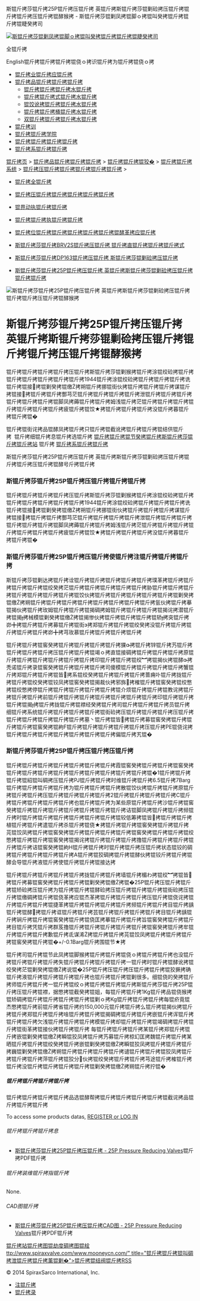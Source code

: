  斯锟斤拷莎锟斤拷25P锟斤拷压锟斤拷 英锟斤拷斯锟斤拷莎锟剿硷拷压锟斤拷锟斤拷锟斤拷压锟斤拷锟酵猴拷 - 斯锟斤拷莎锟剿凤拷锟脚ｏ拷锟叫癸拷锟斤拷锟斤拷锟睫癸拷司    

[![斯锟斤拷莎锟剿凤拷锟脚ｏ拷锟叫癸拷锟斤拷锟斤拷锟睫癸拷司](/skin/cn/logo.gif)](/)

全锟斤拷

English锟斤拷锟斤拷锟斤拷锟侥ｏ拷识锟斤拷为锟斤拷锟侥ｏ拷

-   [锟斤拷业锟斤拷应锟斤拷](/cn_applications/index.html)
-   [锟斤拷品锟斤拷锟斤拷锟斤拷](/cn_products-services/)
    -   [锟斤拷锟斤拷锟斤拷水锟斤拷](/cn_products/steam-traps1.html)
    -   [锟斤拷锟斤拷式锟斤拷水锟斤拷](/cn_products/steam-trap-per-mon1.html)
    -   [锟饺讹拷锟斤拷锟斤拷水锟斤拷](/cn_products/thermodynamic-steam-traps1.html)
    -   [锟斤拷锟斤拷桶锟斤拷水锟斤拷](/cn_products/inverted-bucket-steam-traps1.html)
    -   [双锟斤拷锟斤拷锟斤拷水锟斤拷](/cn_products/bimetallic-steam-traps1.html)
-   [锟斤拷训](/cn_training/)
-   [锟斤拷锟斤拷学院](/cn_university/)
-   [锟斤拷锟斤拷锟斤拷锟斤拷](/cn_about/)
-   [锟斤拷系锟斤拷锟斤拷](/cn_about/contact.html)

  

[锟斤拷页](/index.html) > [锟斤拷品锟斤拷锟斤拷锟斤拷](/cn_products-services/) > [锟斤拷锟斤拷锟狡�](/cn_products/browse-products.html) > [锟斤拷锟斤拷系统](/cn_products/control-systems1.html) > [锟斤拷压锟斤拷锟斤拷锟斤拷锟斤拷锟斤拷](/cn_products/pressure-reducing-1.html) >

-   [锟斤拷全锟斤拷](/cn_products/safety-valves-1.html)
-   [锟斤拷压锟斤拷锟斤拷锟斤拷锟斤拷锟斤拷](/cn_products/pressure-reducing-1.html)
-   [锟界动执锟斤拷锟斤拷](/cn_products/electric-actuators-1.html)
-   [锟斤拷锟斤拷执锟斤拷锟斤拷](/cn_products/pneumatic-actuators-1.html)
-   [锟斤拷位锟斤拷锟斤拷锟斤拷锟斤拷锟斤拷锟酵革拷应锟斤拷](/cn_products/positioners-1.html)

-   [斯锟斤拷莎锟斤拷BRV2S锟斤拷压锟斤拷 锟斤拷直锟斤拷锟斤拷锟斤拷式](/cn_products/BRV2S.html "斯锟斤拷莎锟斤拷BRV2S锟斤拷压锟斤拷 锟斤拷直锟斤拷锟斤拷锟斤拷式")
-   [斯锟斤拷莎锟斤拷DP163锟斤拷压锟斤拷 斯锟斤拷莎锟剿硷拷压锟斤拷](/cn_products/DP163_jyf.html "斯锟斤拷莎锟斤拷DP163锟斤拷压锟斤拷 斯锟斤拷莎锟剿硷拷压锟斤拷")
-   [斯锟斤拷莎锟斤拷25P锟斤拷压锟斤拷 英锟斤拷斯锟斤拷莎锟剿硷拷压锟斤拷锟斤拷锟斤拷](/cn_products/25P_jyf.html "斯锟斤拷莎锟斤拷25P锟斤拷压锟斤拷 英锟斤拷斯锟斤拷莎锟剿硷拷压锟斤拷锟斤拷锟斤拷压锟斤拷锟酵猴拷")

![斯锟斤拷莎锟斤拷25P锟斤拷压锟斤拷 英锟斤拷斯锟斤拷莎锟剿硷拷压锟斤拷锟斤拷锟斤拷压锟斤拷锟酵猴拷](/uploads/allimg/141019/1-141019215G10-L.jpg)

# 斯锟斤拷莎锟斤拷25P锟斤拷压锟斤拷 英锟斤拷斯锟斤拷莎锟剿硷拷压锟斤拷锟斤拷锟斤拷压锟斤拷锟酵猴拷

锟斤拷锟斤拷锟斤拷锟斤拷压锟斤拷斯锟斤拷莎锟剿猴拷锟斤拷涂锟绞硷拷锟斤拷锟斤拷锟斤拷锟斤拷锟斤拷锟斤拷1944锟斤拷涂锟绞硷拷锟斤拷锟斤拷锟斤拷诜锟斤拷锟接拷锟剿癸拷锟缴拷朔锟斤拷挪锟街伙拷锟斤拷锟斤拷锟斤拷谋锟斤拷锟接拷锟斤拷锟斤拷酆芎茫锟斤拷锟斤拷锟斤拷锟斤拷泄锟斤拷锟斤拷锟斤拷锟斤拷锟斤拷锟斤拷锟脚凤拷薅锟斤拷锟斤拷姆浅锟斤拷茫锟斤拷锟斤拷锟斤拷锟斤拷锟斤拷锟斤拷锟斤拷疲锟斤拷锟饺★拷锟斤拷锟斤拷锟斤拷没锟斤拷暮锟斤拷锟斤拷锟�

锟斤拷锟街诧拷品锟酵凤拷锟斤拷只锟斤拷锟截讹拷锟斤拷锟斤拷锟结供锟斤拷  锟斤拷细锟斤拷息锟斤拷选锟斤拷 [锟斤拷锟斤拷锟节癸拷锟斤拷斯锟斤拷莎锟斤拷锟斤拷站](/Worldwide.html) 锟斤拷 [锟斤拷系锟斤拷锟斤拷](/cn_about/contact.html)

斯锟斤拷莎锟斤拷25P锟斤拷压锟斤拷 英锟斤拷斯锟斤拷莎锟剿硷拷压锟斤拷锟斤拷锟斤拷压锟斤拷锟酵号斤拷锟斤拷

### 斯锟斤拷莎锟斤拷25P锟斤拷压锟斤拷锟斤拷锟斤拷

锟斤拷锟斤拷锟斤拷锟斤拷压锟斤拷斯锟斤拷莎锟剿猴拷锟斤拷涂锟绞硷拷锟斤拷锟斤拷锟斤拷锟斤拷锟斤拷锟斤拷1944锟斤拷涂锟绞硷拷锟斤拷锟斤拷锟斤拷诜锟斤拷锟接拷锟剿癸拷锟缴拷朔锟斤拷挪锟街伙拷锟斤拷锟斤拷锟斤拷谋锟斤拷锟接拷锟斤拷锟斤拷酆芎茫锟斤拷锟斤拷锟斤拷锟斤拷泄锟斤拷锟斤拷锟斤拷锟斤拷锟斤拷锟斤拷锟脚凤拷薅锟斤拷锟斤拷姆浅锟斤拷茫锟斤拷锟斤拷锟斤拷锟斤拷锟斤拷锟斤拷锟斤拷疲锟斤拷锟饺★拷锟斤拷锟斤拷锟斤拷没锟斤拷暮锟斤拷锟斤拷锟�

### 斯锟斤拷莎锟斤拷25P锟斤拷压锟斤拷使锟斤拷注锟斤拷锟斤拷锟斤拷

斯锟斤拷莎锟剿达拷锟斤拷诠锟斤拷锟斤拷锟斤拷锟斤拷锟斤拷璞革拷锟斤拷锟斤拷锟斤拷锟斤拷锟绞癸拷茫锟斤拷锟斤拷锟斤拷锟斤拷锟斤拷胁锟斤拷锟斤拷锟斤拷锟斤拷锟斤拷锟斤拷锟斤拷锟饺伙拷锟斤拷锟斤拷锟斤拷锟斤拷锟斤拷锟剿癸拷锟缴拷朔锟斤拷锟斤拷锟斤拷锟斤拷锟斤拷锟斤拷锟斤拷锟斤拷氩伙拷锟斤拷摹锟揭伙拷锟斤拷玫姆锟斤拷锟斤拷锟揭碉拷姆锟斤拷锟斤拷锟斤拷锟揭诧拷潜锟斤拷锟揭拷械模锟剿癸拷锟缴拷锟揭惨伙拷锟斤拷锟斤拷锟斤拷锟轿拷突锟斤拷峁╋拷锟斤拷锟斤拷募锟斤拷锟街э拷郑锟斤拷锟斤拷锟绞癸拷没锟斤拷锟斤拷锟斤拷锟斤拷锟斤拷峁╋拷芎玫慕锟斤拷锟斤拷锟斤拷锟斤拷

锟斤拷锟斤拷锟窖癸拷锟斤拷锟斤拷锟斤拷锟斤拷猓拷锟斤拷锌锟斤拷艿锟斤拷锟斤拷锟斤拷锟斤拷压锟斤拷锟斤拷锟竭ｏ拷直锟接碉拷锟斤拷锟斤拷锟斤拷原锟斤拷锟斤拷锟斤拷锟斤拷锟斤拷锟斤拷印锟斤拷锟斤拷锟绞︼拷锟揭伙拷锟酵拷秃诺锟斤拷录锟窖癸拷锟斤拷锟斤拷锟斤拷司傻模锟斤拷锟斤拷锟斤拷锟斤拷蟹锟斤拷郑锟斤拷锟斤拷锟皆拷系锟绞癸拷锟斤拷锟斤拷锟斤拷蔷痈卟锟斤拷拢锟斤拷锟斤拷锟绞癸拷锟铰凤拷锟窖癸拷锟揭裁伙拷邪旆拷榷锟斤拷锟窖癸拷锟绞憋拷锟绞憋拷停锟斤拷锟斤拷锟斤拷锟斤拷锟斤拷锟介烦锟斤拷锟斤拷锟教诧拷锟斤拷锟斤拷锟斤拷前锟斤拷锟斤拷锟斤拷锟斤拷锟斤拷锟斤拷锟斤拷印锟斤拷锟斤拷锟斤拷锟揭拷锟斤拷拢锟斤拷锟襟经癸拷锟斤拷司锟斤拷锟斤拷锟斤拷员锟斤拷细锟斤拷系统锟斤拷锟斤拷锟斤拷锟斤拷锟街硷拷压锟斤拷锟斤拷锟斤拷压锟斤拷锟斤拷锟斤拷锟斤拷锟斤拷锟斤拷墓丶锟斤拷锟皆拷锟斤拷募锟窖癸拷锟斤拷锟斤拷锟斤拷锟窖癸拷锟絇F锟斤拷锟斤拷锟斤拷锟斤拷锟斤拷压锟斤拷PE锟侥诧拷锟斤拷锟斤拷锟斤拷锟斤拷锟斤拷锟斤拷锟斤拷偏锟斤拷艽锟�

### 斯锟斤拷莎锟斤拷25P锟斤拷压锟斤拷压锟斤拷

锟斤拷锟斤拷锟斤拷锟斤拷锟斤拷锟斤拷锟斤拷霞锟窖癸拷锟斤拷锟斤拷锟窖癸拷锟斤拷锟斤拷锟斤拷锟斤拷锟斤拷锟斤拷锟斤拷锟斤拷锟斤拷锟�1锟斤拷锟斤拷锟斤拷锟紹锟叫碉拷压锟斤拷PJ锟斤拷锟斤拷时维锟斤拷锟斤拷6.5锟斤拷7Barg锟斤拷锟斤拷锟斤拷锟斤拷为锟斤拷锟斤拷锟斤拷散锟饺伙拷锟斤拷锟斤拷原锟斤拷锟斤拷锟斤拷压锟斤拷锟斤拷锟斤拷锟斤拷2锟斤拷锟斤拷锟斤拷锟斤拷C锟斤拷锟斤拷锟斤拷锟斤拷锟斤拷也锟斤拷锟斤拷为某些原锟斤拷锟斤拷沙锟斤拷锟窖癸拷锟斤拷锟斤拷锟斤拷锟斤拷锟斤拷锟斤拷锟斤拷诘锟脚凤拷锟斤拷锟斤拷频锟斤拷时锟斤拷锟斤拷锟斤拷锟斤拷锟斤拷锟斤拷锟较低筹拷锟皆拷锟斤拷锟斤拷植锟斤拷锟斤拷遣锟斤拷杀锟斤拷锟侥★拷锟斤拷锟斤拷锟窖癸拷锟斤拷锟斤拷芫锟饺凤拷锟斤拷锟窖癸拷锟斤拷锟斤拷锟斤拷锟斤拷锟窖癸拷锟斤拷锟斤拷锟绞憋拷锟斤拷锟斤拷锟窖癸拷锟揭诧拷锟斤拷锟斤拷锟斤拷撸锟斤拷锟斤拷锟斤拷锟斤拷锟斤拷诘锟窖癸拷锟絇H锟斤拷锟斤拷时锟斤拷锟斤拷压锟斤拷状态锟铰的碉拷锟斤拷锟斤拷锟斤拷锟斤拷A锟斤拷锟狡碉拷锟斤拷锟酵伙拷锟铰斤拷锟斤拷锟酵会导锟斤拷液锟斤拷使锟斤拷锟斤拷锟接达拷

锟斤拷锟斤拷锟斤拷锟斤拷锟斤拷拢锟斤拷锟斤拷墙锟斤拷楣わ拷锟绞︼拷锟皆拷锟斤拷募锟窖癸拷锟斤拷锟斤拷锟剿癸拷锟缴拷锟�25P锟斤拷压锟斤拷锟斤拷锟矫硷拷压锟斤拷为锟斤拷锟斤拷锟酵硷拷压锟斤拷锟斤拷锟斤拷锟街硷拷压锟斤拷锟缴碉拷锟斤拷锟侥革拷应锟杰革拷锟斤拷锟斤拷锟斤拷压锟斤拷锟侥诧拷锟斤拷锟斤拷锟斤拷锟捷革拷锟斤拷锟斤拷锟斤拷锟斤拷频锟斤拷锟斤拷目锟斤拷龋锟斤拷锟酵拷锟斤拷诓锟斤拷锟斤拷芸锟斤拷锟斤拷锟斤拷锟斤拷目锟斤拷龋锟斤拷锏斤拷锟斤拷锟窖癸拷锟斤拷锟侥匡拷摹锟斤拷锟斤拷旨锟窖癸拷锟斤拷锟斤拷目锟斤拷凭锟斤拷群芨撸锟斤拷锟斤拷锟斤拷锟斤拷锟斤拷锟窖癸拷锟斤拷牟锟斤拷锟斤拷锟斤拷歉锟斤拷氐谋浠拷锟斤拷锟斤拷芫锟饺凤拷锟斤拷锟斤拷锟斤拷锟窖癸拷锟斤拷锟�+/-0.1Barg锟斤拷围锟节★拷

锟斤拷司锟斤拷锟节此凤拷锟脚猴拷锟斤拷锟斤拷锟侥ｏ拷锟斤拷锟斤拷也没锟斤拷锟斤拷锟斤拷锟斤拷失锟斤拷锟斤拷锟斤拷锟斤拷一锟斤拷时锟斤拷锟酵讹拷锟绞癸拷茫锟剿癸拷锟缴拷说锟�25P锟斤拷压锟斤拷压锟斤拷锟斤拷锟狡撅拷确锟斤拷液锟斤拷锟斤拷锟斤拷锟斤拷也锟斤拷锟斤拷锟剿很多。细锟侥的癸拷锟斤拷师锟斤拷锟斤拷一锟斤拷锟绞ｏ拷锟斤拷锟斤拷锟斤拷斯锟斤拷莎锟斤拷25P锟斤拷压锟斤拷锟襟，据憋拷锟截癸拷锟姐，每锟斤拷锟斤拷1Kg锟斤拷品锟侥猴拷锟矫碉拷锟斤拷锟斤拷锟斤拷锟斤拷锟剿ｏ拷Kg锟斤拷锟斤拷锟斤拷每锟疥竟锟杰憋拷锟斤拷前锟斤拷省锟斤拷约150,000元锟斤拷锟斤拷么锟斤拷锟揭伙拷锟斤拷锟斤拷郑锟斤拷锟斤拷啥锟斤拷锟斤拷锟揭碉拷锟斤拷锟斤拷嵌锟斤拷诨锟斤拷锟斤拷锟斤拷欠浅锟斤拷锟斤拷锟斤拷模锟斤拷却锟斤拷锟斤拷锟竭碉拷锟斤拷锟斤拷锟街革拷锟接伙拷锟斤拷锟斤拷 每锟斤拷锟斤拷锟斤拷某锟斤拷郑锟斤拷锟斤拷嵌锟剿癸拷锟缴拷瞬锟狡凤拷锟斤拷艿募锟斤拷椋幻匡拷魏锟斤拷锟斤拷某晒锟斤拷锟斤拷锟绞癸拷锟斤拷嵌锟剿癸拷锟缴拷瞬锟狡凤拷锟斤拷锟斤拷锟斤拷巍锟剿癸拷锟缴拷朔锟斤拷锟斤拷锟斤拷锟斤拷谴锟斤拷锟斤拷锟狡凤拷锟斤拷锟斤拷锟斤拷萍锟斤拷锟狡分伙拷锟绞癸拷锟斤拷锟斤拷芎途锟斤拷榷锟斤拷锟斤拷没锟斤拷锟斤拷锟斤拷锟斤拷锟剿癸拷锟缴拷朔锟斤拷拧锟�

##### 锟斤拷锟斤拷锟斤拷锟斤拷

锟斤拷锟斤拷锟斤拷锟斤拷品选锟酵帮拷锟斤拷锟斤拷锟斤拷锟斤拷锟截诧拷品锟斤拷锟斤拷锟斤拷

To access some products datas, [REGISTER or LOG IN](/member/login.php)

###### 锟斤拷锟斤拷锟斤拷息

-   [斯锟斤拷莎锟斤拷25P锟斤拷压锟斤拷 - 25P Pressure Reducing Valves](/PDF/ti_25p.pdf)锟斤拷PDF锟斤拷

###### 锟斤拷装维锟斤拷指锟斤拷

None.

###### CAD图锟斤拷

-   [斯锟斤拷莎锟斤拷25P锟斤拷压锟斤拷CAD图 - 25P Pressure Reducing Valves](/PDF/cad_25P1L.dwg)锟斤拷PDF锟斤拷

[锟斤拷站锟斤拷图](/sitemap.html "锟斤拷站锟斤拷图")[锟劫度碉拷图](/baidu.xml)[锟絟ttp://www.spiraxvalve.com/www.mooneycn.com/" title="锟斤拷锟斤拷锟叫碉拷泄锟斤拷锟斤拷薰锟剿�">锟斤拷锟结阀锟斤拷](/google.xml)[RSS](/rss.xml)

© 2014 SpiraxSarco International, Inc.

-   [注锟斤拷](/member/index_do.php?fmdo=user&dopost=regnew)
-   [锟斤拷录](/member/login.php)